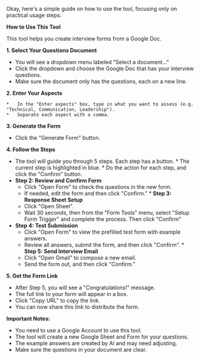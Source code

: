 Okay, here's a simple guide on how to use the tool, focusing only on practical usage steps:

**How to Use This Tool**

This tool helps you create interview forms from a Google Doc.

**1. Select Your Questions Document**

   *   You will see a dropdown menu labeled "Select a document..."
   *   Click the dropdown and choose the Google Doc that has your interview questions.
   *   Make sure the document only has the questions, each on a new line.

**2. Enter Your Aspects**

    *   In the "Enter aspects" box, type in what you want to assess (e.g. "Technical, Communication, Leadership").
    *   Separate each aspect with a comma.

**3. Generate the Form**
   *   Click the "Generate Form" button.

**4. Follow the Steps**
   *   The tool will guide you through 5 steps. Each step has a button.
    *   The current step is highlighted in blue.
    *   Do the action for each step, and click the "Confirm" button.
   *   **Step 2: Review and Confirm Form**
        *   Click "Open Form" to check the questions in the new form.
        *   If needed, edit the form and then click "Confirm."
    *  **Step 3: Response Sheet Setup**
       *   Click "Open Sheet".
       *   Wait 30 seconds, then from the "Form Tools" menu, select "Setup Form Trigger" and complete the process. Then click "Confirm"
   *   **Step 4: Test Submission**
        *   Click "Open Form" to view the prefilled test form with example answers.
        *   Review all answers, submit the form, and then click "Confirm".
    *   **Step 5: Send Interview Email**
       *   Click "Open Gmail" to compose a new email.
       *   Send the form out, and then click "Confirm."

**5. Get the Form Link**

   *  After Step 5, you will see a "Congratulations!" message.
   *  The full link to your form will appear in a box.
   * Click "Copy URL" to copy the link.
   * You can now share this link to distribute the form.

**Important Notes:**

*   You need to use a Google Account to use this tool.
*   The tool will create a new Google Sheet and Form for your questions.
*   The example answers are created by AI and may need adjusting.
*   Make sure the questions in your document are clear.
